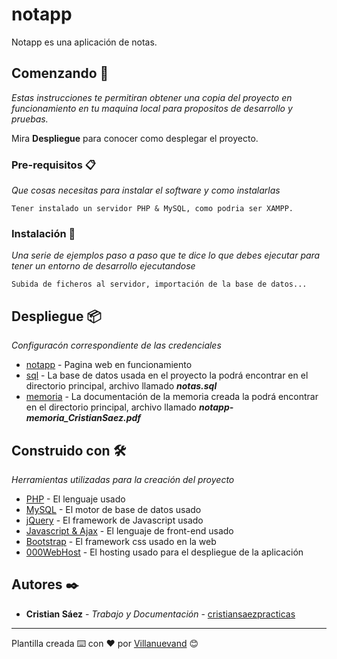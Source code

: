 # notapp
Notapp es una aplicación de notas.

## Comenzando 🚀

_Estas instrucciones te permitiran obtener una copia del proyecto en funcionamiento en tu maquina local para propositos de desarrollo y pruebas._

Mira **Despliegue** para conocer como desplegar el proyecto.


### Pre-requisitos 📋

_Que cosas necesitas para instalar el software y como instalarlas_

```
Tener instalado un servidor PHP & MySQL, como podria ser XAMPP.
```

### Instalación 🔧

_Una serie de ejemplos paso a paso que te dice lo que debes ejecutar para tener un entorno de desarrollo ejecutandose_


```
Subida de ficheros al servidor, importación de la base de datos...
```

## Despliegue 📦

_Configuracón correspondiente de las credenciales_

* [notapp](https://cristiansaezgs.000webhostapp.com) - Pagina web en funcionamiento
* [sql](#) - La base de datos usada en el proyecto la podrá encontrar en el directorio principal, archivo llamado ***notas.sql***
* [memoria](#) - La documentación de la memoria creada la podrá encontrar en el directorio principal, archivo llamado ***notapp-memoria_CristianSaez.pdf***

## Construido con 🛠️

_Herramientas utilizadas para la creación del proyecto_

* [PHP](#) - El lenguaje usado
* [MySQL](#) - El motor de base de datos usado
* [jQuery](#) - El framework de Javascript usado
* [Javascript & Ajax](#) - El lenguaje de front-end usado
* [Bootstrap](#) - El framework css usado en la web
* [000WebHost](#) - El hosting usado para el despliegue de la aplicación

## Autores ✒️

* **Cristian Sáez** - *Trabajo y Documentación* - [cristiansaezpracticas](https://github.com/cristiansaezpracticas)

---
Plantilla creada ⌨️ con ❤️ por [Villanuevand](https://github.com/Villanuevand) 😊
